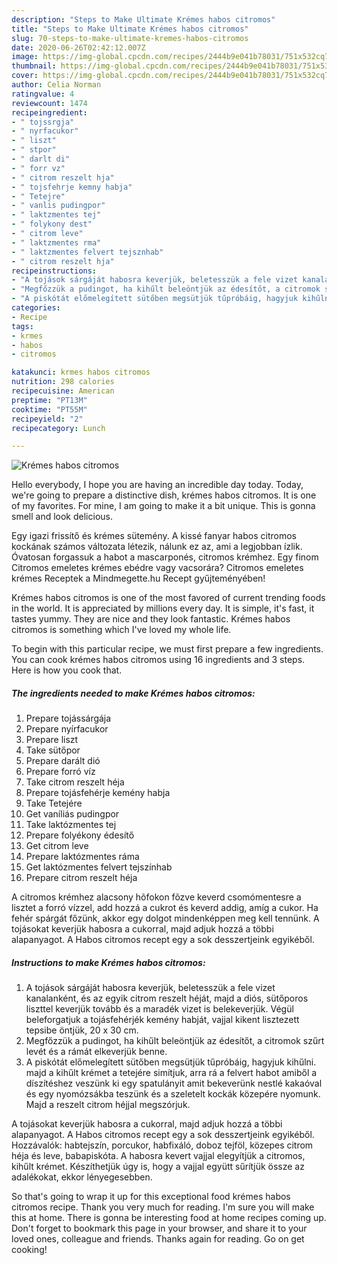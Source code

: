 ```yaml
---
description: "Steps to Make Ultimate Krémes habos citromos"
title: "Steps to Make Ultimate Krémes habos citromos"
slug: 70-steps-to-make-ultimate-kremes-habos-citromos
date: 2020-06-26T02:42:12.007Z
image: https://img-global.cpcdn.com/recipes/2444b9e041b78031/751x532cq70/kremes-habos-citromos-recept-foto.jpg
thumbnail: https://img-global.cpcdn.com/recipes/2444b9e041b78031/751x532cq70/kremes-habos-citromos-recept-foto.jpg
cover: https://img-global.cpcdn.com/recipes/2444b9e041b78031/751x532cq70/kremes-habos-citromos-recept-foto.jpg
author: Celia Norman
ratingvalue: 4
reviewcount: 1474
recipeingredient:
- " tojssrgja"
- " nyrfacukor"
- " liszt"
- " stpor"
- " darlt di"
- " forr vz"
- " citrom reszelt hja"
- " tojsfehrje kemny habja"
- " Tetejre"
- " vanlis pudingpor"
- " laktzmentes tej"
- " folykony dest"
- " citrom leve"
- " laktzmentes rma"
- " laktzmentes felvert tejsznhab"
- " citrom reszelt hja"
recipeinstructions:
- "A tojások sárgáját habosra keverjük, beletesszük a fele vizet kanalanként, és az egyik citrom reszelt héját, majd a diós, sütőporos liszttel keverjük tovább és a maradék vizet is belekeverjük. Végül beleforgatjuk a tojásfehérjék kemény habját, vajjal kikent lisztezett tepsibe öntjük, 20 x 30 cm."
- "Megfőzzük a pudingot, ha kihűlt beleöntjük az édesítőt, a citromok szűrt levét és a rámát elkeverjük benne."
- "A piskótát előmelegített sütőben megsütjük tűpróbáig, hagyjuk kihűlni. majd a kihűlt krémet a tetejére simítjuk, arra rá a felvert habot amiből a díszítéshez veszünk ki egy spatulányit amit bekeverünk nestlé kakaóval és egy nyomózsákba teszünk és a szeletelt kockák közepére nyomunk. Majd a reszelt citrom héjjal megszórjuk."
categories:
- Recipe
tags:
- krmes
- habos
- citromos

katakunci: krmes habos citromos 
nutrition: 298 calories
recipecuisine: American
preptime: "PT13M"
cooktime: "PT55M"
recipeyield: "2"
recipecategory: Lunch

---
```



![Krémes habos citromos](https://img-global.cpcdn.com/recipes/2444b9e041b78031/751x532cq70/kremes-habos-citromos-recept-foto.jpg)

Hello everybody, I hope you are having an incredible day today. Today, we're going to prepare a distinctive dish, krémes habos citromos. It is one of my favorites. For mine, I am going to make it a bit unique. This is gonna smell and look delicious.

Egy igazi frissítő és krémes sütemény. A kissé fanyar habos citromos kockának számos változata létezik, nálunk ez az, ami a legjobban ízlik. Óvatosan forgassuk a habot a mascarponés, citromos krémhez. Egy finom Citromos emeletes krémes ebédre vagy vacsorára? Citromos emeletes krémes Receptek a Mindmegette.hu Recept gyűjteményében!

Krémes habos citromos is one of the most favored of current trending foods in the world. It is appreciated by millions every day. It is simple, it's fast, it tastes yummy. They are nice and they look fantastic. Krémes habos citromos is something which I've loved my whole life.


To begin with this particular recipe, we must first prepare a few ingredients. You can cook krémes habos citromos using 16 ingredients and 3 steps. Here is how you cook that.

<!--inarticleads1-->

##### The ingredients needed to make Krémes habos citromos:

1. Prepare  tojássárgája
1. Prepare  nyírfacukor
1. Prepare  liszt
1. Take  sütőpor
1. Prepare  darált dió
1. Prepare  forró víz
1. Take  citrom reszelt héja
1. Prepare  tojásfehérje kemény habja
1. Take  Tetejére
1. Get  vaníliás pudingpor
1. Take  laktózmentes tej
1. Prepare  folyékony édesítő
1. Get  citrom leve
1. Prepare  laktózmentes ráma
1. Get  laktózmentes felvert tejszínhab
1. Prepare  citrom reszelt héja


A citromos krémhez alacsony hõfokon fõzve keverd csomómentesre a lisztet a forró vízzel, add hozzá a cukrot és keverd addig, amíg a cukor. Ha fehér spárgát főzünk, akkor egy dolgot mindenképpen meg kell tennünk. A tojásokat keverjük habosra a cukorral, majd adjuk hozzá a többi alapanyagot. A Habos citromos recept egy a sok desszertjeink egyikéből. 

<!--inarticleads2-->

##### Instructions to make Krémes habos citromos:

1. A tojások sárgáját habosra keverjük, beletesszük a fele vizet kanalanként, és az egyik citrom reszelt héját, majd a diós, sütőporos liszttel keverjük tovább és a maradék vizet is belekeverjük. Végül beleforgatjuk a tojásfehérjék kemény habját, vajjal kikent lisztezett tepsibe öntjük, 20 x 30 cm.
1. Megfőzzük a pudingot, ha kihűlt beleöntjük az édesítőt, a citromok szűrt levét és a rámát elkeverjük benne.
1. A piskótát előmelegített sütőben megsütjük tűpróbáig, hagyjuk kihűlni. majd a kihűlt krémet a tetejére simítjuk, arra rá a felvert habot amiből a díszítéshez veszünk ki egy spatulányit amit bekeverünk nestlé kakaóval és egy nyomózsákba teszünk és a szeletelt kockák közepére nyomunk. Majd a reszelt citrom héjjal megszórjuk.


A tojásokat keverjük habosra a cukorral, majd adjuk hozzá a többi alapanyagot. A Habos citromos recept egy a sok desszertjeink egyikéből. Hozzávalók: habtejszín, porcukor, habfixáló, doboz tejföl, közepes citrom héja és leve, babapiskóta. A habosra kevert vajjal elegyítjük a citromos, kihűlt krémet. Készíthetjük úgy is, hogy a vajjal együtt sűrítjük össze az adalékokat, ekkor lényegesebben. 

So that's going to wrap it up for this exceptional food krémes habos citromos recipe. Thank you very much for reading. I'm sure you will make this at home. There is gonna be interesting food at home recipes coming up. Don't forget to bookmark this page in your browser, and share it to your loved ones, colleague and friends. Thanks again for reading. Go on get cooking!

